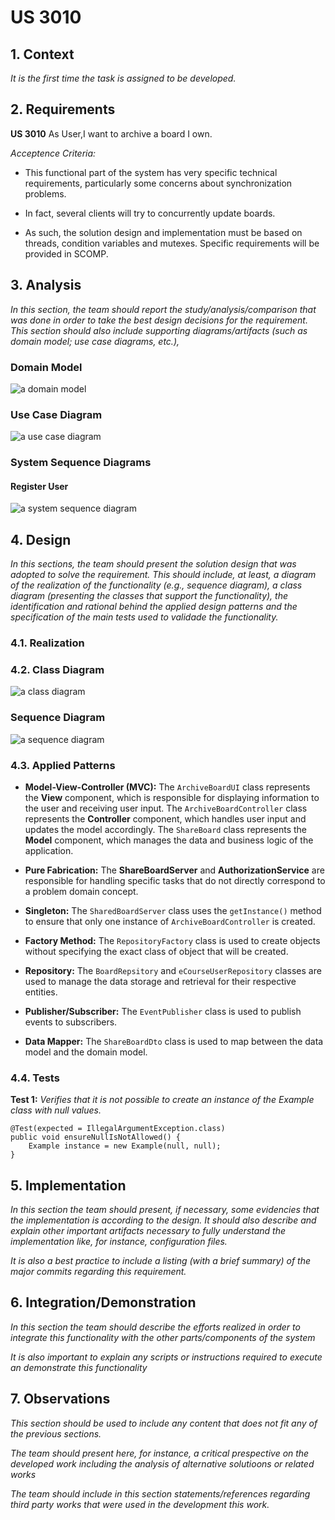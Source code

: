 # US 3010

## 1. Context

*It is the first time the task is assigned to be developed.*

## 2. Requirements

**US 3010** As User,I want to archive a board I own.

*Acceptence Criteria:*

- This functional part of the system has very specific technical requirements, particularly some concerns about synchronization problems.

- In fact, several clients will try to concurrently update boards.

- As such, the solution design and implementation must be based on threads, condition variables and mutexes. Specific requirements will be provided in SCOMP.

## 3. Analysis

*In this section, the team should report the study/analysis/comparison that was done in order to take the best design decisions for the requirement. This section should also include supporting diagrams/artifacts (such as domain model; use case diagrams, etc.),*

### Domain Model ###

![a domain model](Domain_Model_US_3010.svg)


### Use Case Diagram ###

![a use case diagram](UC_Diagram.svg)


### System Sequence Diagrams ###

#### Register User ####
![a system sequence diagram](SSD_US_3010.svg)




## 4. Design

*In this sections, the team should present the solution design that was adopted to solve the requirement. This should include, at least, a diagram of the realization of the functionality (e.g., sequence diagram), a class diagram (presenting the classes that support the functionality), the identification and rational behind the applied design patterns and the specification of the main tests used to validade the functionality.*

### 4.1. Realization

### 4.2. Class Diagram

![a class diagram](class-diagram-01.svg "A Class Diagram")

### Sequence Diagram

![a sequence diagram](SD_US_3010.svg)


### 4.3. Applied Patterns

* **Model-View-Controller (MVC):** The `ArchiveBoardUI` class represents the **View** component, which is responsible for displaying information to the user and receiving user input. The `ArchiveBoardController` class represents the **Controller** component, which handles user input and updates the model accordingly. The `ShareBoard` class represents the **Model** component, which manages the data and business logic of the application.

* **Pure Fabrication:** The **ShareBoardServer** and **AuthorizationService** are responsible for handling specific tasks that do not directly correspond to a problem domain concept.

* **Singleton:** The `SharedBoardServer` class uses the `getInstance()` method to ensure that only one instance of `ArchiveBoardController` is created.

* **Factory Method:** The `RepositoryFactory` class is used to create objects without specifying the exact class of object that will be created.

* **Repository:** The `BoardRepsitory` and `eCourseUserRepository` classes are used to manage the data storage and retrieval for their respective entities.

* **Publisher/Subscriber:** The `EventPublisher` class is used to publish events to subscribers.

* **Data Mapper:** The `ShareBoardDto` class is used to map between the data model and the domain model.

### 4.4. Tests

**Test 1:** *Verifies that it is not possible to create an instance of the Example class with null values.*

```
@Test(expected = IllegalArgumentException.class)
public void ensureNullIsNotAllowed() {
	Example instance = new Example(null, null);
}
````

## 5. Implementation

*In this section the team should present, if necessary, some evidencies that the implementation is according to the design. It should also describe and explain other important artifacts necessary to fully understand the implementation like, for instance, configuration files.*

*It is also a best practice to include a listing (with a brief summary) of the major commits regarding this requirement.*

## 6. Integration/Demonstration

*In this section the team should describe the efforts realized in order to integrate this functionality with the other parts/components of the system*

*It is also important to explain any scripts or instructions required to execute an demonstrate this functionality*

## 7. Observations

*This section should be used to include any content that does not fit any of the previous sections.*

*The team should present here, for instance, a critical prespective on the developed work including the analysis of alternative solutioons or related works*

*The team should include in this section statements/references regarding third party works that were used in the development this work.* 
